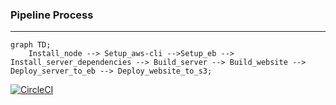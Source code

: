 ### Pipeline Process
---

```mermaid
graph TD;
    Install_node --> Setup_aws-cli -->Setup_eb --> Install_server_dependencies --> Build_server --> Build_website --> Deploy_server_to_eb --> Deploy_website_to_s3;
```
[![CircleCI](https://dl.circleci.com/status-badge/img/gh/AhmedGomaa013/Storefront-Backend-FWD-Nanodegree/tree/main.svg?style=svg)](https://dl.circleci.com/status-badge/redirect/gh/AhmedGomaa013/Storefront-Backend-FWD-Nanodegree/tree/main)